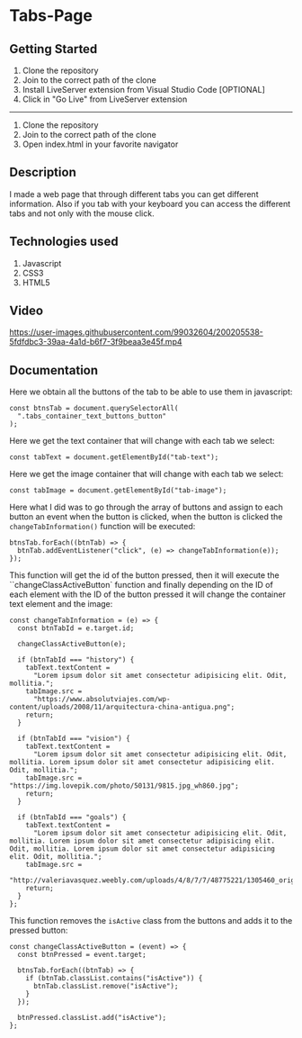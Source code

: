 # Tabs-Page

## Getting Started

1. Clone the repository
2. Join to the correct path of the clone
3. Install LiveServer extension from Visual Studio Code [OPTIONAL]
4. Click in "Go Live" from LiveServer extension

---

1. Clone the repository
2. Join to the correct path of the clone
3. Open index.html in your favorite navigator

## Description

I made a web page that through different tabs you can get different information. Also if you tab with your keyboard you can access the different tabs and not only with the mouse click.

## Technologies used

1. Javascript
2. CSS3
3. HTML5

## Video

https://user-images.githubusercontent.com/99032604/200205538-5fdfdbc3-39aa-4a1d-b6f7-3f9beaa3e45f.mp4

## Documentation

Here we obtain all the buttons of the tab to be able to use them in javascript:

```
const btnsTab = document.querySelectorAll(
  ".tabs_container_text_buttons_button"
);
```

Here we get the text container that will change with each tab we select:

```
const tabText = document.getElementById("tab-text");
```

Here we get the image container that will change with each tab we select:

```
const tabImage = document.getElementById("tab-image");
```

Here what I did was to go through the array of buttons and assign to each button an event when the button is clicked, when the button is clicked the `changeTabInformation()` function will be executed:

```
btnsTab.forEach((btnTab) => {
  btnTab.addEventListener("click", (e) => changeTabInformation(e));
});
```

This function will get the id of the button pressed, then it will execute the ``changeClassActiveButton` function and finally depending on the ID of each element with the ID of the button pressed it will change the container text element and the image:

```
const changeTabInformation = (e) => {
  const btnTabId = e.target.id;

  changeClassActiveButton(e);

  if (btnTabId === "history") {
    tabText.textContent =
      "Lorem ipsum dolor sit amet consectetur adipisicing elit. Odit, mollitia.";
    tabImage.src =
      "https://www.absolutviajes.com/wp-content/uploads/2008/11/arquitectura-china-antigua.png";
    return;
  }

  if (btnTabId === "vision") {
    tabText.textContent =
      "Lorem ipsum dolor sit amet consectetur adipisicing elit. Odit, mollitia. Lorem ipsum dolor sit amet consectetur adipisicing elit. Odit, mollitia.";
    tabImage.src = "https://img.lovepik.com/photo/50131/9815.jpg_wh860.jpg";
    return;
  }

  if (btnTabId === "goals") {
    tabText.textContent =
      "Lorem ipsum dolor sit amet consectetur adipisicing elit. Odit, mollitia. Lorem ipsum dolor sit amet consectetur adipisicing elit. Odit, mollitia. Lorem ipsum dolor sit amet consectetur adipisicing elit. Odit, mollitia.";
    tabImage.src =
      "http://valeriavasquez.weebly.com/uploads/4/8/7/7/48775221/1305460_orig.jpg";
    return;
  }
};
```

This function removes the `isActive` class from the buttons and adds it to the pressed button:

```
const changeClassActiveButton = (event) => {
  const btnPressed = event.target;

  btnsTab.forEach((btnTab) => {
    if (btnTab.classList.contains("isActive")) {
      btnTab.classList.remove("isActive");
    }
  });

  btnPressed.classList.add("isActive");
};

```
